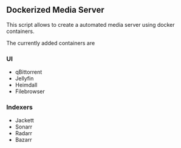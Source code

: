 ## Dockerized Media Server

This script allows to create a automated media server using docker containers.

The currently added containers are 
### UI
- qBittorrent
- Jellyfin
- Heimdall
- Filebrowser
### Indexers
- Jackett
- Sonarr
- Radarr
- Bazarr

